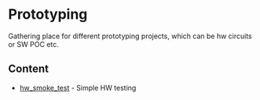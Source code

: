 # Prototyping
Gathering place for different prototyping projects, which can be hw circuits or SW POC etc. 

## Content
* [hw_smoke_test](hw_smoke_test) - Simple HW testing
